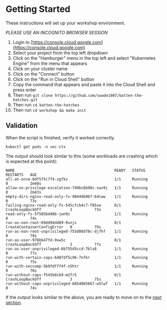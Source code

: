 # Getting Started

These instructions will set up your workshop environment.

*PLEASE USE AN INCOGNITO BROWSER SESSION*

1. Login to [https://console.cloud.google.com](https://console.cloud.google.com)
2. Select your project from the top left dropdown
3. Click on the "Hamburger" menu in the top left and select "Kubernetes Engine" from the menu that appears
4. Click on your cluster name
5. Click on the "Connect" button
6. Click on the "Run in Cloud Shell" button
7. Copy the command that appears and paste it into the Cloud Shell and press enter
8. Then run `git clone https://github.com/swade1987/batten-the-hatches.git`
9. Then run `cd batten-the-hatches`
10. Then run `cd workshop && make init`

## Validation

When the script is finished, verify it worked correctly.

```console
kubectl get pods -n sec-ctx
```

The output should look similar to this (some workloads are crashing which is expected at this point):

```
NAME                                             READY   STATUS                       RESTARTS   AGE
all-at-once-6df575c7f4-zgfkz                     1/1     Running                      0          2m40s
allow-no-privilege-escalation-749bc6b98c-swv9j   1/1     Running                      0          2m43s
empty-dirs-nginx-read-only-fs-98444b967-64cww    1/1     Running                      0          73s
failing-nginx-read-only-fs-545cfcb4c7-f85vw      0/1     CrashLoopBackOff             3          73s
read-only-fs-5f585bd48b-jwn9z                    1/1     Running                      0          74s
run-as-non-root-69dd94dd89-9vnjs                 0/1     CreateContainerConfigError   0          79s
run-as-non-root-unprivileged-755d88d78c-dj7hf    1/1     Running                      0          79s
run-as-user-976bb47fd-9xw5c                      0/1     CrashLoopBackOff             3          77s
run-as-user-unprivileged-6b755d5ccd-7blx8        1/1     Running                      0          77s
run-with-certain-caps-6d8fdf5c96-7nfkr           1/1     Running                      0          75s
run-with-seccomp-5b9fdfff4f-n5htr                1/1     Running                      0          76s
run-without-caps-f545b8cb9-m2fr5                 0/1     CrashLoopBackOff             3          75s
run-without-caps-unprivileged-6854865667-w5lwf   1/1     Running                      0          74s
```

If the output looks similar to the above, you are ready to move on to the [next section](1-inventory.md).
